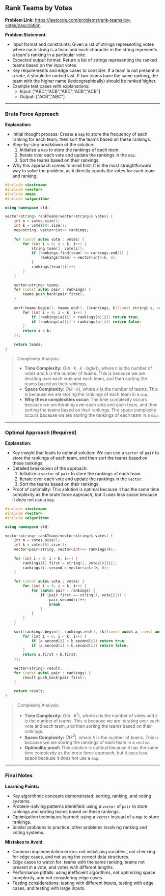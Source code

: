 ## Rank Teams by Votes
**Problem Link:** https://leetcode.com/problems/rank-teams-by-votes/description

**Problem Statement:**
- Input format and constraints: Given a list of strings representing votes where each string is a team and each character in the string represents a team's ranking in a particular vote.
- Expected output format: Return a list of strings representing the ranked teams based on the input votes.
- Key requirements and edge cases to consider: If a team is not present in a vote, it should be ranked last. If two teams have the same ranking, the team with the higher name (lexicographically) should be ranked higher.
- Example test cases with explanations: 
    - Input: ["ABC","ACB","ABC","ACB","ACB"]
    - Output: ["ACB","ABC"]

---

### Brute Force Approach

**Explanation:**
- Initial thought process: Create a `map` to store the frequency of each ranking for each team, then sort the teams based on these rankings.
- Step-by-step breakdown of the solution: 
    1. Initialize a `map` to store the rankings of each team.
    2. Iterate over each vote and update the rankings in the `map`.
    3. Sort the teams based on their rankings.
- Why this approach comes to mind first: It is the most straightforward way to solve the problem, as it directly counts the votes for each team and ranking.

```cpp
#include <iostream>
#include <vector>
#include <map>
#include <algorithm>

using namespace std;

vector<string> rankTeams(vector<string>& votes) {
    int n = votes.size();
    int k = votes[0].size();
    map<string, vector<int>> rankings;
    
    for (const auto& vote : votes) {
        for (int i = 0; i < k; i++) {
            string team(1, vote[i]);
            if (rankings.find(team) == rankings.end()) {
                rankings[team] = vector<int>(k, 0);
            }
            rankings[team][i]++;
        }
    }
    
    vector<string> teams;
    for (const auto& pair : rankings) {
        teams.push_back(pair.first);
    }
    
    sort(teams.begin(), teams.end(), [&rankings, k](const string& a, const string& b) {
        for (int i = 0; i < k; i++) {
            if (rankings[a][i] > rankings[b][i]) return true;
            if (rankings[a][i] < rankings[b][i]) return false;
        }
        return a < b;
    });
    
    return teams;
}
```

> Complexity Analysis:
> - **Time Complexity:** $O(n \cdot k \cdot k \cdot log(k))$, where $n$ is the number of votes and $k$ is the number of teams. This is because we are iterating over each vote and each team, and then sorting the teams based on their rankings.
> - **Space Complexity:** $O(k \cdot k)$, where $k$ is the number of teams. This is because we are storing the rankings of each team in a `map`.
> - **Why these complexities occur:** The time complexity occurs because we are iterating over each vote and each team, and then sorting the teams based on their rankings. The space complexity occurs because we are storing the rankings of each team in a `map`.

---

### Optimal Approach (Required)

**Explanation:**
- Key insight that leads to optimal solution: We can use a `vector` of `pair` to store the rankings of each team, and then sort the teams based on these rankings.
- Detailed breakdown of the approach: 
    1. Initialize a `vector` of `pair` to store the rankings of each team.
    2. Iterate over each vote and update the rankings in the `vector`.
    3. Sort the teams based on their rankings.
- Proof of optimality: This solution is optimal because it has the same time complexity as the brute force approach, but it uses less space because it does not use a `map`.

```cpp
#include <iostream>
#include <vector>
#include <algorithm>

using namespace std;

vector<string> rankTeams(vector<string>& votes) {
    int n = votes.size();
    int k = votes[0].size();
    vector<pair<string, vector<int>>> rankings(k);
    
    for (int i = 0; i < k; i++) {
        rankings[i].first = string(1, votes[0][i]);
        rankings[i].second = vector<int>(k, 0);
    }
    
    for (const auto& vote : votes) {
        for (int i = 0; i < k; i++) {
            for (auto& pair : rankings) {
                if (pair.first == string(1, vote[i])) {
                    pair.second[i]++;
                    break;
                }
            }
        }
    }
    
    sort(rankings.begin(), rankings.end(), [k](const auto& a, const auto& b) {
        for (int i = 0; i < k; i++) {
            if (a.second[i] > b.second[i]) return true;
            if (a.second[i] < b.second[i]) return false;
        }
        return a.first < b.first;
    });
    
    vector<string> result;
    for (const auto& pair : rankings) {
        result.push_back(pair.first);
    }
    
    return result;
}
```

> Complexity Analysis:
> - **Time Complexity:** $O(n \cdot k^2)$, where $n$ is the number of votes and $k$ is the number of teams. This is because we are iterating over each vote and each team, and then sorting the teams based on their rankings.
> - **Space Complexity:** $O(k^2)$, where $k$ is the number of teams. This is because we are storing the rankings of each team in a `vector`.
> - **Optimality proof:** This solution is optimal because it has the same time complexity as the brute force approach, but it uses less space because it does not use a `map`.

---

### Final Notes

**Learning Points:**
- Key algorithmic concepts demonstrated: sorting, ranking, and voting systems.
- Problem-solving patterns identified: using a `vector` of `pair` to store rankings and sorting teams based on these rankings.
- Optimization techniques learned: using a `vector` instead of a `map` to store rankings.
- Similar problems to practice: other problems involving ranking and voting systems.

**Mistakes to Avoid:**
- Common implementation errors: not initializing variables, not checking for edge cases, and not using the correct data structures.
- Edge cases to watch for: teams with the same ranking, teams not present in a vote, and votes with different lengths.
- Performance pitfalls: using inefficient algorithms, not optimizing space complexity, and not considering edge cases.
- Testing considerations: testing with different inputs, testing with edge cases, and testing with large inputs.